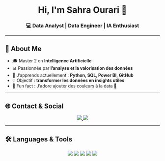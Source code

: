 <h1 align="center">Hi, I'm Sahra Ourari 🌸</h1>
<h3 align="center">💻 Data Analyst | Data Engineer | IA Enthusiast</h3>

---

## 📄 About Me
- 🎓 Master 2 en **Intelligence Artificielle**  
- 📊 Passionnée par **l’analyse et la valorisation des données**  
- 🌱 J’apprends actuellement : **Python, SQL, Power BI, GitHub**  
- 💡 Objectif : **transformer les données en insights utiles**  
- 🌸 Fun fact : J’adore ajouter des couleurs à la data 🌈  

---

## 🌐 Contact & Social
<p align="center">
  <a href="https://www.linkedin.com/in/sahra-ourari-3b628a303/">
    <img src="https://img.shields.io/badge/LinkedIn-%23E4405F.svg?&style=for-the-badge&logo=linkedin&logoColor=white&color=ff69b4" />
  </a>
  <a href="mailto:ourari@estin.dz">
    <img src="https://img.shields.io/badge/Email-D14836?style=for-the-badge&logo=gmail&logoColor=white&color=ffb6c1" />
  </a>
</p>

---

## 🛠️ Languages & Tools
<p align="center">
  <img src="https://img.shields.io/badge/Python-ffb6c1?style=for-the-badge&logo=python&logoColor=white" />
  <img src="https://img.shields.io/badge/SQL-ff69b4?style=for-the-badge&logo=mysql&logoColor=white" />
  <img src="https://img.shields.io/badge/PowerBI-ffb6c1?style=for-the-badge&logo=powerbi&logoColor=black" />
  <img src="https://img.shields.io/badge/Git-ff69b4?style=for-the-badge&logo=git&logoColor=white" />
  <img src="https://img.shields.io/badge/GitHub-ffb6c1?style=for-the-badge&logo=github&logoColor=black" />
</p>
